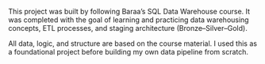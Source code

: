 This project was built by following Baraa’s SQL Data Warehouse course. It was completed with the goal of learning and practicing data warehousing concepts, ETL processes, and staging architecture (Bronze–Silver–Gold).

All data, logic, and structure are based on the course material. I used this as a foundational project before building my own data pipeline from scratch.
